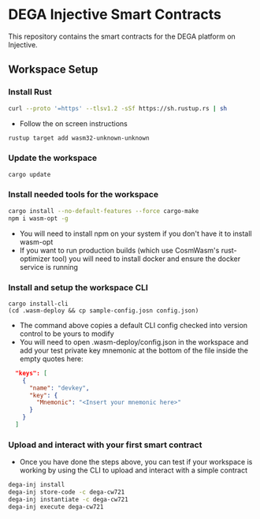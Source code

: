 # DEGA Injective Smart Contracts

This repository contains the smart contracts for the DEGA platform on Injective.

## Workspace Setup

### Install Rust

```bash
curl --proto '=https' --tlsv1.2 -sSf https://sh.rustup.rs | sh
```
- Follow the on screen instructions
```bash
rustup target add wasm32-unknown-unknown
```

### Update the workspace

```bash
cargo update
```

### Install needed tools for the workspace
```bash
cargo install --no-default-features --force cargo-make
npm i wasm-opt -g
```
- You will need to install npm on your system if you don't have it to install wasm-opt
- If you want to run production builds (which use CosmWasm's rust-optimizer tool) you will need to install docker
and ensure the docker service is running

### Install and setup the workspace CLI
```
cargo install-cli
(cd .wasm-deploy && cp sample-config.josn config.json)
```
- The command above copies a default CLI config checked into version control to be yours to modify
- You will need to open .wasm-deploy/config.json in the workspace and add your test private key mnemonic 
at the bottom of the file inside the empty quotes here:
```json
  "keys": [
    {
      "name": "devkey",
      "key": {
        "Mnemonic": "<Insert your mnemonic here>"
      }
    }
  ]
```
### Upload and interact with your first smart contract
- Once you have done the steps above, you can test if your workspace is working by using the CLI
to upload and interact with a simple contract
```bash
dega-inj install
dega-inj store-code -c dega-cw721
dega-inj instantiate -c dega-cw721
dega-inj execute dega-cw721
```
